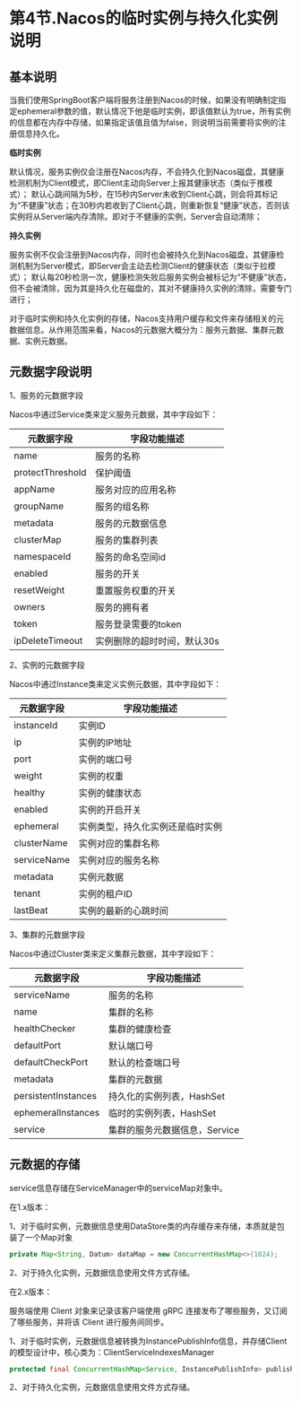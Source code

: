 # 第4节.Nacos的临时实例与持久化实例说明

## 基本说明

当我们使用SpringBoot客户端将服务注册到Nacos的时候，如果没有明确制定指定ephemeral参数的值，默认情况下他是临时实例，即该值默认为true，所有实例的信息都在内存中存储，如果指定该值且值为false，则说明当前需要将实例的注册信息持久化。

**临时实例**

默认情况，服务实例仅会注册在Nacos内存，不会持久化到Nacos磁盘，其健康检测机制为Client模式，即Client主动向Server上报其健康状态（类似于推模式）；
默认心跳间隔为5秒，在15秒内Server未收到Client心跳，则会将其标记为“不健康”状态；在30秒内若收到了Client心跳，则重新恢复“健康”状态，否则该实例将从Server端内存清除。即对于不健康的实例，Server会自动清除；

**持久实例**

服务实例不仅会注册到Nacos内存，同时也会被持久化到Nacos磁盘，其健康检测机制为Server模式，即Server会主动去检测Client的健康状态（类似于拉模式）；
默认每20秒检测一次，健康检测失败后服务实例会被标记为“不健康”状态，但不会被清除，因为其是持久化在磁盘的，其对不健康持久实例的清除，需要专门进行；

对于临时实例和持久化实例的存储，Nacos支持用户缓存和文件来存储相关的元数据信息。从作用范围来看，Nacos的元数据大概分为：服务元数据、集群元数据、实例元数据。

## 元数据字段说明

1、服务的元数据字段

Nacos中通过Service类来定义服务元数据，其中字段如下：

| 元数据字段       | 字段功能描述                |
| ---------------- | --------------------------- |
| name             | 服务的名称                  |
| protectThreshold | 保护阈值                    |
| appName          | 服务对应的应用名称          |
| groupName        | 服务的组名称                |
| metadata         | 服务的元数据信息            |
| clusterMap       | 服务的集群列表              |
| namespaceId      | 服务的命名空间id            |
| enabled          | 服务的开关                  |
| resetWeight      | 重置服务权重的开关          |
| owners           | 服务的拥有者                |
| token            | 服务登录需要的token         |
| ipDeleteTimeout  | 实例删除的超时时间，默认30s |

2、实例的元数据字段

Nacos中通过Instance类来定义实例元数据，其中字段如下：

| 元数据字段  | 字段功能描述                     |
| ----------- | -------------------------------- |
| instanceId  | 实例ID                           |
| ip          | 实例的IP地址                     |
| port        | 实例的端口号                     |
| weight      | 实例的权重                       |
| healthy     | 实例的健康状态                   |
| enabled     | 实例的开启开关                   |
| ephemeral   | 实例类型，持久化实例还是临时实例 |
| clusterName | 实例对应的集群名称               |
| serviceName | 实例对应的服务名称               |
| metadata    | 实例元数据                       |
| tenant      | 实例的租户ID                     |
| lastBeat    | 实例的最新的心跳时间             |

3、集群的元数据字段

Nacos中通过Cluster类来定义集群元数据，其中字段如下：

| 元数据字段          | 字段功能描述                  |
| ------------------- | ----------------------------- |
| serviceName         | 服务的名称                    |
| name                | 集群的名称                    |
| healthChecker       | 集群的健康检查                |
| defaultPort         | 默认端口号                    |
| defaultCheckPort    | 默认的检查端口号              |
| metadata            | 集群的元数据                  |
| persistentInstances | 持久化的实例列表，HashSet     |
| ephemeralInstances  | 临时的实例列表，HashSet       |
| service             | 集群的服务元数据信息，Service |

## 元数据的存储

service信息存储在ServiceManager中的serviceMap对象中。

在1.x版本：

1、对于临时实例，元数据信息使用DataStore类的内存缓存来存储，本质就是包装了一个Map对象

```java
private Map<String, Datum> dataMap = new ConcurrentHashMap<>(1024);
```

2、对于持久化实例，元数据信息使用文件方式存储。

在2.x版本：

服务端使用 Client 对象来记录该客户端使用 gRPC 连接发布了哪些服务，又订阅了哪些服务，并将该 Client 进行服务间同步。

1、对于临时实例，元数据信息被转换为InstancePublishInfo信息，并存储Client的模型设计中，核心类为：ClientServiceIndexesManager

```java
protected final ConcurrentHashMap<Service, InstancePublishInfo> publishers = new ConcurrentHashMap<>(16, 0.75f, 1);
```

2、对于持久化实例，元数据信息使用文件方式存储。

